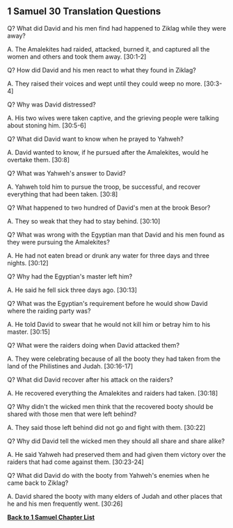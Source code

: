 ## 1 Samuel 30 Translation Questions ##

Q? What did David and his men find had happened to Ziklag while they were away?

A. The Amalekites had raided, attacked, burned it, and captured all the women and others and took them away. [30:1-2]

Q? How did David and his men react to what they found in Ziklag?

A. They raised their voices and wept until they could weep no more. [30:3-4]

Q? Why was David distressed?

A. His two wives were taken captive, and the grieving people were talking about stoning him. [30:5-6]

Q? What did David want to know when he prayed to Yahweh?

A. David wanted to know, if he pursued after the Amalekites, would he overtake them. [30:8]

Q? What was Yahweh's answer to David?

A. Yahweh told him to pursue the troop, be successful, and recover everything that had been taken. [30:8]

Q? What happened to two hundred of David's men at the brook Besor?

A. They so weak that they had to stay behind. [30:10]

Q? What was wrong with the Egyptian man that David and his men found as they were pursuing the Amalekites?

A. He had not eaten bread or drunk any water for three days and three nights. [30:12]

Q? Why had the Egyptian's master left him?

A. He said he fell sick three days ago. [30:13]

Q? What was the Egyptian's requirement before he would show David where the raiding party was?

A. He told David to swear that he would not kill him or betray him to his master. [30:15]

Q? What were the raiders doing when David attacked them?

A. They were celebrating because of all the booty they had taken from the land of the Philistines and Judah. [30:16-17]

Q? What did David recover after his attack on the raiders?

A. He recovered everything the Amalekites and raiders had taken. [30:18]

Q? Why didn't the wicked men think that the recovered booty should be shared with those men that were left behind?

A. They said those left behind did not go and fight with them. [30:22]

Q? Why did David tell the wicked men they should all share and share alike?

A. He said Yahweh had preserved them and had given them victory over the raiders that had come against them. [30:23-24]

Q? What did David do with the booty from Yahweh's enemies when he came back to Ziklag?

A. David shared the booty with many elders of Judah and other places that he and his men frequently went. [30:26]

__[Back to 1 Samuel Chapter List](./)__

